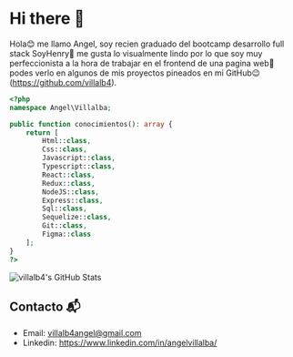 # Hi there 👋

Hola😊 me llamo Angel, soy recien graduado del bootcamp desarrollo full stack SoyHenry💛 me gusta lo visualmente lindo por lo que soy muy perfeccionista a la hora de trabajar en el frontend de una pagina web🧐 podes verlo en algunos de mis proyectos pineados en mi GitHub😉(https://github.com/villalb4).

```php
<?php
namespace Angel\Villalba;

public function conocimientos(): array {
    return [
        Html::class,
        Css::class,
        Javascript::class,
        Typescript::class,
        React::class,
        Redux::class,
        NodeJS::class,
        Express::class,
        Sql::class,
        Sequelize::class,
        Git::class,
        Figma::class
    ];
}
?>
```

<img src="https://github-readme-stats.vercel.app/api?username=villalb4&show_icons=true&theme=onedark" alt="villalb4's GitHub Stats">

## Contacto 📬
- Email: villalb4angel@gmail.com
- Linkedin: https://www.linkedin.com/in/angelvillalba/
